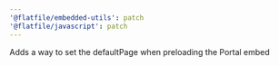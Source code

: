 ```yaml
---
'@flatfile/embedded-utils': patch
'@flatfile/javascript': patch
---
```


Adds a way to set the defaultPage when preloading the Portal embed

